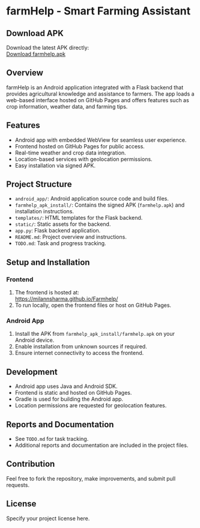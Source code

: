 # farmHelp - Smart Farming Assistant

## Download APK
Download the latest APK directly:  
[Download farmhelp.apk](https://github.com/MilannSharma/Farmhelp/releases/download/v1.0.0/farmhelp.apk)

## Overview
farmHelp is an Android application integrated with a Flask backend that provides agricultural knowledge and assistance to farmers. The app loads a web-based interface hosted on GitHub Pages and offers features such as crop information, weather data, and farming tips.

## Features
- Android app with embedded WebView for seamless user experience.
- Frontend hosted on GitHub Pages for public access.
- Real-time weather and crop data integration.
- Location-based services with geolocation permissions.
- Easy installation via signed APK.

## Project Structure
- `android_app/`: Android application source code and build files.
- `farmhelp_apk_install/`: Contains the signed APK (`farmhelp.apk`) and installation instructions.
- `templates/`: HTML templates for the Flask backend.
- `static/`: Static assets for the backend.
- `app.py`: Flask backend application.
- `README.md`: Project overview and instructions.
- `TODO.md`: Task and progress tracking.

## Setup and Installation

### Frontend
1. The frontend is hosted at:  
   https://milannsharma.github.io/Farmhelp/  
2. To run locally, open the frontend files or host on GitHub Pages.

### Android App
1. Install the APK from `farmhelp_apk_install/farmhelp.apk` on your Android device.
2. Enable installation from unknown sources if required.
3. Ensure internet connectivity to access the frontend.

## Development

- Android app uses Java and Android SDK.
- Frontend is static and hosted on GitHub Pages.
- Gradle is used for building the Android app.
- Location permissions are requested for geolocation features.

## Reports and Documentation
- See `TODO.md` for task tracking.
- Additional reports and documentation are included in the project files.

## Contribution
Feel free to fork the repository, make improvements, and submit pull requests.

## License
Specify your project license here.

